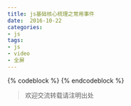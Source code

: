 ```yaml
---
title: js基础核心梳理之常用事件
date:  2016-10-22
categories: 
- js
tags: 
- js 
- video 
- 全屏
---
```

{% codeblock %}
{% endcodeblock %}
>欢迎交流转载请注明出处
